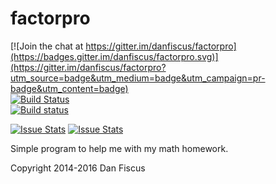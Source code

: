 factorpro
=========

[![Join the chat at https://gitter.im/danfiscus/factorpro](https://badges.gitter.im/danfiscus/factorpro.svg)](https://gitter.im/danfiscus/factorpro?utm_source=badge&utm_medium=badge&utm_campaign=pr-badge&utm_content=badge)  
[![Build Status](https://travis-ci.org/danfiscus/factorpro.svg?branch=master)](https://travis-ci.org/danfiscus/factorpro)  
[![Build status](https://ci.appveyor.com/api/projects/status/78t4gp78742s2r6o?svg=true)](https://ci.appveyor.com/project/danfiscus/factorpro)

[![Issue Stats](http://issuestats.com/github/danfiscus/factorpro/badge/pr?style=flat)](http://issuestats.com/github/danfiscus/factorpro)
[![Issue Stats](http://issuestats.com/github/danfiscus/factorpro/badge/issue?style=flat)](http://issuestats.com/github/danfiscus/factorpro) 



Simple program to help me with my math homework.

Copyright 2014-2016 Dan Fiscus
